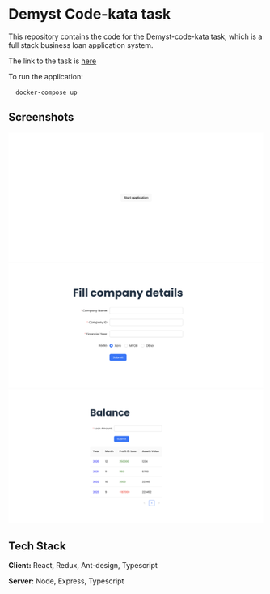 # Demyst Code-kata task

This repository contains the code for the Demyst-code-kata task, which is a full stack business loan application system.

The link to the task is [here](https://github.com/DemystData/code-kata/blob/main/README.md)

To run the application:

```
  docker-compose up
```

## Screenshots

![Application start](./images/start.png)
![Fill details](./images/filldetails.png)
![Balance sheet](./images/balance.png)

## Tech Stack

**Client:** React, Redux, Ant-design, Typescript

**Server:** Node, Express, Typescript
